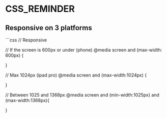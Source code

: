# CSS_REMINDER

<h2> Responsive on 3 platforms </h2>
```css
// Responsive

// If the screen is 600px or under (phone)
@media screen and (max-width: 600px) {
	
	
}

// Max 1024px (ipad pro)
@media screen and (max-width:1024px) {

}

// Between 1025 and 1368px
@media screen and (min-width:1025px) and (max-width:1368px){

	
}
```


